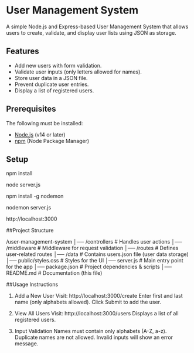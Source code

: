 # User Management System

A simple Node.js and Express-based User Management System that allows users to create, validate, and display user lists using JSON as storage.

## Features
- Add new users with form validation.
- Validate user inputs (only letters allowed for names).
- Store user data in a JSON file.
- Prevent duplicate user entries.
- Display a list of registered users.

## Prerequisites
The following must be installed:
- [Node.js](https://nodejs.org/) (v14 or later)
- [npm](https://www.npmjs.com/) (Node Package Manager)

## Setup

npm install

node server.js

npm install -g nodemon

nodemon server.js

http://localhost:3000


##Project Structure

/user-management-system
│── /controllers       # Handles user actions
│── /middleware        # Middleware for request validation
│── /routes            # Defines user-related routes
│── /data              # Contains users.json file (user data storage)
│── public/styles.css  # Styles for the UI
│── server.js          # Main entry point for the app
│── package.json       # Project dependencies & scripts
│── README.md          # Documentation (this file)


##Usage Instructions

1. Add a New User
Visit: http://localhost:3000/create
Enter first and last name (only alphabets allowed).
Click Submit to add the user.

2. View All Users
Visit: http://localhost:3000/users
Displays a list of all registered users.

3. Input Validation
Names must contain only alphabets (A-Z, a-z).
Duplicate names are not allowed.
Invalid inputs will show an error message.